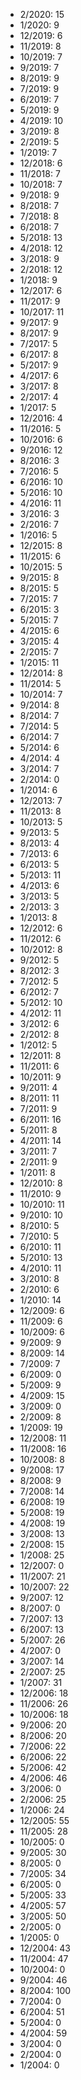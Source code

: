 *  2/2020: 15
*  1/2020: 9
*  12/2019: 6
*  11/2019: 8
*  10/2019: 7
*  9/2019: 7
*  8/2019: 9
*  7/2019: 9
*  6/2019: 7
*  5/2019: 9
*  4/2019: 10
*  3/2019: 8
*  2/2019: 5
*  1/2019: 7
*  12/2018: 6
*  11/2018: 7
*  10/2018: 7
*  9/2018: 9
*  8/2018: 7
*  7/2018: 8
*  6/2018: 7
*  5/2018: 13
*  4/2018: 12
*  3/2018: 9
*  2/2018: 12
*  1/2018: 9
*  12/2017: 6
*  11/2017: 9
*  10/2017: 11
*  9/2017: 9
*  8/2017: 9
*  7/2017: 5
*  6/2017: 8
*  5/2017: 9
*  4/2017: 6
*  3/2017: 8
*  2/2017: 4
*  1/2017: 5
*  12/2016: 4
*  11/2016: 5
*  10/2016: 6
*  9/2016: 12
*  8/2016: 3
*  7/2016: 5
*  6/2016: 10
*  5/2016: 10
*  4/2016: 11
*  3/2016: 3
*  2/2016: 7
*  1/2016: 5
*  12/2015: 8
*  11/2015: 6
*  10/2015: 5
*  9/2015: 8
*  8/2015: 5
*  7/2015: 7
*  6/2015: 3
*  5/2015: 7
*  4/2015: 6
*  3/2015: 4
*  2/2015: 7
*  1/2015: 11
*  12/2014: 8
*  11/2014: 5
*  10/2014: 7
*  9/2014: 8
*  8/2014: 7
*  7/2014: 5
*  6/2014: 7
*  5/2014: 6
*  4/2014: 4
*  3/2014: 7
*  2/2014: 0
*  1/2014: 6
*  12/2013: 7
*  11/2013: 8
*  10/2013: 5
*  9/2013: 5
*  8/2013: 4
*  7/2013: 6
*  6/2013: 5
*  5/2013: 11
*  4/2013: 6
*  3/2013: 5
*  2/2013: 3
*  1/2013: 8
*  12/2012: 6
*  11/2012: 6
*  10/2012: 8
*  9/2012: 5
*  8/2012: 3
*  7/2012: 5
*  6/2012: 7
*  5/2012: 10
*  4/2012: 11
*  3/2012: 6
*  2/2012: 8
*  1/2012: 5
*  12/2011: 8
*  11/2011: 6
*  10/2011: 9
*  9/2011: 4
*  8/2011: 11
*  7/2011: 9
*  6/2011: 16
*  5/2011: 8
*  4/2011: 14
*  3/2011: 7
*  2/2011: 9
*  1/2011: 8
*  12/2010: 8
*  11/2010: 9
*  10/2010: 11
*  9/2010: 10
*  8/2010: 5
*  7/2010: 5
*  6/2010: 11
*  5/2010: 13
*  4/2010: 11
*  3/2010: 8
*  2/2010: 6
*  1/2010: 14
*  12/2009: 6
*  11/2009: 6
*  10/2009: 6
*  9/2009: 9
*  8/2009: 14
*  7/2009: 7
*  6/2009: 0
*  5/2009: 9
*  4/2009: 15
*  3/2009: 0
*  2/2009: 8
*  1/2009: 19
*  12/2008: 11
*  11/2008: 16
*  10/2008: 8
*  9/2008: 17
*  8/2008: 9
*  7/2008: 14
*  6/2008: 19
*  5/2008: 19
*  4/2008: 19
*  3/2008: 13
*  2/2008: 15
*  1/2008: 25
*  12/2007: 0
*  11/2007: 21
*  10/2007: 22
*  9/2007: 12
*  8/2007: 0
*  7/2007: 13
*  6/2007: 13
*  5/2007: 26
*  4/2007: 0
*  3/2007: 14
*  2/2007: 25
*  1/2007: 31
*  12/2006: 18
*  11/2006: 26
*  10/2006: 18
*  9/2006: 20
*  8/2006: 20
*  7/2006: 22
*  6/2006: 22
*  5/2006: 42
*  4/2006: 46
*  3/2006: 0
*  2/2006: 25
*  1/2006: 24
*  12/2005: 55
*  11/2005: 28
*  10/2005: 0
*  9/2005: 30
*  8/2005: 0
*  7/2005: 34
*  6/2005: 0
*  5/2005: 33
*  4/2005: 57
*  3/2005: 50
*  2/2005: 0
*  1/2005: 0
*  12/2004: 43
*  11/2004: 47
*  10/2004: 0
*  9/2004: 46
*  8/2004: 100
*  7/2004: 0
*  6/2004: 51
*  5/2004: 0
*  4/2004: 59
*  3/2004: 0
*  2/2004: 0
*  1/2004: 0